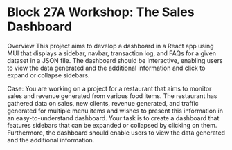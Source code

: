 # Block 27A Workshop: The Sales Dashboard

Overview
This project aims to develop a dashboard in a React app using MUI that displays a sidebar, navbar, transaction log, and FAQs for a given dataset in a JSON file. The dashboard should be interactive, enabling users to view the data generated and the additional information and click to expand or collapse sidebars.

Case:
You are working on a project for a restaurant that aims to monitor sales and revenue generated from various food items. The restaurant has gathered data on sales, new clients, revenue generated, and traffic generated for multiple menu items and wishes to present this information in an easy-to-understand dashboard. Your task is to create a dashboard that features sidebars that can be expanded or collapsed by clicking on them. Furthermore, the dashboard should enable users to view the data generated and the additional information.
